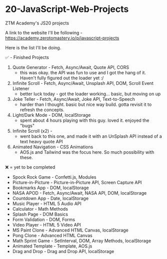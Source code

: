 # 20-JavaScript-Web-Projects
ZTM Academy's JS20 projects


A link to the website I'll be following - https://academy.zerotomastery.io/p/javascript-projects

Here is the list I'll be doing. 

✅ - Finished Projects
1. Quote Generator - Fetch, Async/Await, Quote API, CORS
    - this was okay. the API was fun to use and I got the hang of it. Haven't fully figured out the loader yet :/
2. Infinite Scroll - Fetch, Async/Await, Unsplash API, DOM, Scroll Event Listener
    - better luck today - got the loader working... basic, but moving on up
3. Joke Teller - Fetch, Async/Await, Joke API, Text-to-Speech
    - harder than I thought. basic but nice way build. gotta revisit it to refresh the concepts. 
4. Light/Dark Mode - DOM, localStorage
    - spent about 4 hours playing with this guy. loved it. enjoyed the "bugs"
5. Infinite Scroll (x2) - 
    - went back to this one, and made it with an UnSplash API instead of a text heavy quote API
6. Animated Navigation - CSS Animations
    - AOS.js and Tailwind was the focus here. So much possibility with these. 



❌ = yet to be completed
- Spock Rock Game - Confetti.js, Modules
- Picture-in-Picture - Picture-in-Picture API, Screen Capture API
- Bookmarks App - DOM, localStorage
- NASA APOD - Fetch, Async/Await, NASA API, DOM, localStorage
- Countdown App - Date, localStorage
- Music Player - HTML 5 Audio API
- Calculator - Math Methods
- Splash Page - DOM Basics
- Form Validation - DOM, Forms
- Video Player - HTML 5 Video API
- MS Paint Clone - Advanced HTML Canvas, localStorage
- Pong Clone - Advanced HTML Canvas
- Math Sprint Game - SetInterval, DOM, Array Methods, localStorage
- Animated Template - Template, AOS.js
- Drag and Drop - Drag and Drop API, localStorage

